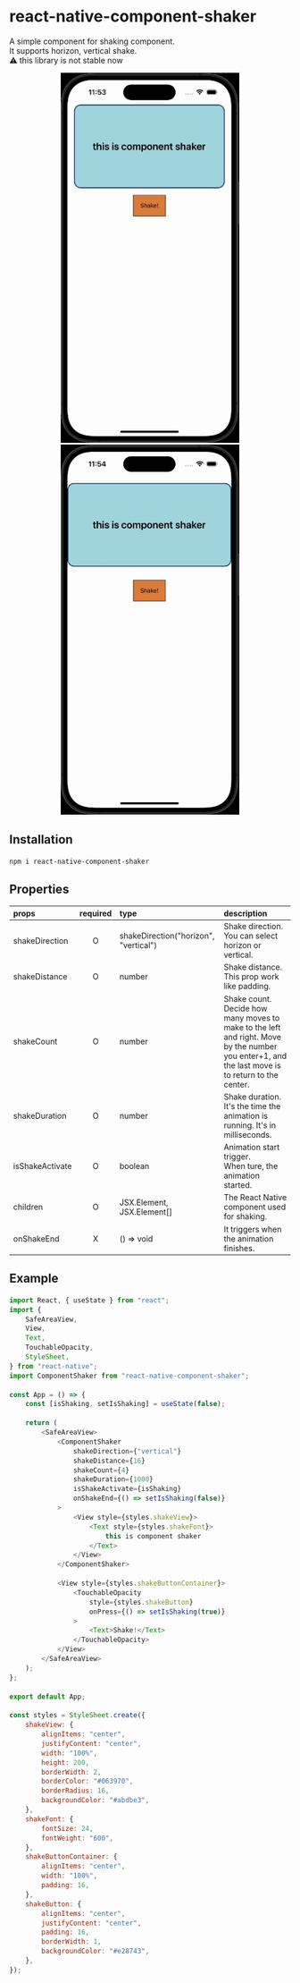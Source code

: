 # react-native-component-shaker

A simple component for shaking component.  
It supports horizon, vertical shake.  
⚠️ this library is not stable now

<p align="center">
  <img src="./docs/horizonShake.gif" width="320px">
  <img src="./docs/verticalShake.gif" width="320px">
</p>

## Installation

```bash
npm i react-native-component-shaker
```

## Properties

| props           | required | type                                  | description                                                                                                                                         |
| :-------------- | :------: | :------------------------------------ | :-------------------------------------------------------------------------------------------------------------------------------------------------- |
| shakeDirection  |    O     | shakeDirection("horizon", "vertical") | Shake direction.</br>You can select horizon or vertical.                                                                                            |
| shakeDistance   |    O     | number                                | Shake distance.</br>This prop work like padding.                                                                                                    |
| shakeCount      |    O     | number                                | Shake count.</br>Decide how many moves to make to the left and right. Move by the number you enter+1, and the last move is to return to the center. |
| shakeDuration   |    O     | number                                | Shake duration.</br>It's the time the animation is running. It's in milliseconds.                                                                   |
| isShakeActivate |    O     | boolean                               | Animation start trigger.</br>When ture, the animation started.                                                                                      |
| children        |    O     | JSX.Element, JSX.Element[]            | The React Native component used for shaking.                                                                                                        |
| onShakeEnd      |    X     | () => void                            | It triggers when the animation finishes.                                                                                                            |

## Example

```javascript
import React, { useState } from "react";
import {
	SafeAreaView,
	View,
	Text,
	TouchableOpacity,
	StyleSheet,
} from "react-native";
import ComponentShaker from "react-native-component-shaker";

const App = () => {
	const [isShaking, setIsShaking] = useState(false);

	return (
		<SafeAreaView>
			<ComponentShaker
				shakeDirection={"vertical"}
				shakeDistance={16}
				shakeCount={4}
				shakeDuration={1000}
				isShakeActivate={isShaking}
				onShakeEnd={() => setIsShaking(false)}
			>
				<View style={styles.shakeView}>
					<Text style={styles.shakeFont}>
						this is component shaker
					</Text>
				</View>
			</ComponentShaker>

			<View style={styles.shakeButtonContainer}>
				<TouchableOpacity
					style={styles.shakeButton}
					onPress={() => setIsShaking(true)}
				>
					<Text>Shake!</Text>
				</TouchableOpacity>
			</View>
		</SafeAreaView>
	);
};

export default App;

const styles = StyleSheet.create({
	shakeView: {
		alignItems: "center",
		justifyContent: "center",
		width: "100%",
		height: 200,
		borderWidth: 2,
		borderColor: "#063970",
		borderRadius: 16,
		backgroundColor: "#abdbe3",
	},
	shakeFont: {
		fontSize: 24,
		fontWeight: "600",
	},
	shakeButtonContainer: {
		alignItems: "center",
		width: "100%",
		padding: 16,
	},
	shakeButton: {
		alignItems: "center",
		justifyContent: "center",
		padding: 16,
		borderWidth: 1,
		backgroundColor: "#e28743",
	},
});
```
